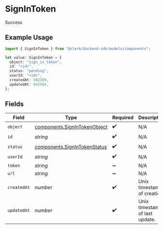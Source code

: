 # SignInToken

Success

## Example Usage

```typescript
import { SignInToken } from "@clerk/backend-sdk/models/components";

let value: SignInToken = {
  object: "sign_in_token",
  id: "<id>",
  status: "pending",
  userId: "<id>",
  createdAt: 502389,
  updatedAt: 942584,
};
```

## Fields

| Field                                                                        | Type                                                                         | Required                                                                     | Description                                                                  |
| ---------------------------------------------------------------------------- | ---------------------------------------------------------------------------- | ---------------------------------------------------------------------------- | ---------------------------------------------------------------------------- |
| `object`                                                                     | [components.SignInTokenObject](../../models/components/signintokenobject.md) | :heavy_check_mark:                                                           | N/A                                                                          |
| `id`                                                                         | *string*                                                                     | :heavy_check_mark:                                                           | N/A                                                                          |
| `status`                                                                     | [components.SignInTokenStatus](../../models/components/signintokenstatus.md) | :heavy_check_mark:                                                           | N/A                                                                          |
| `userId`                                                                     | *string*                                                                     | :heavy_check_mark:                                                           | N/A                                                                          |
| `token`                                                                      | *string*                                                                     | :heavy_minus_sign:                                                           | N/A                                                                          |
| `url`                                                                        | *string*                                                                     | :heavy_minus_sign:                                                           | N/A                                                                          |
| `createdAt`                                                                  | *number*                                                                     | :heavy_check_mark:                                                           | Unix timestamp of creation.<br/>                                             |
| `updatedAt`                                                                  | *number*                                                                     | :heavy_check_mark:                                                           | Unix timestamp of last update.<br/>                                          |